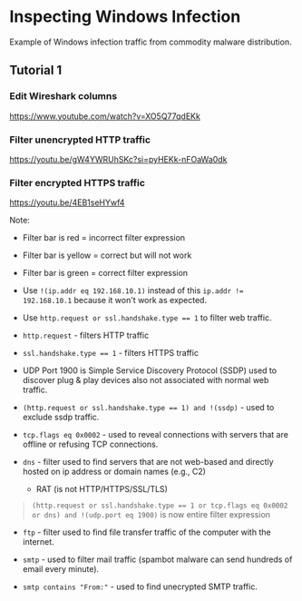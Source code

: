 # Inspecting Windows Infection
Example of Windows infection traffic from commodity malware distribution.

## Tutorial 1
### Edit Wireshark columns
https://www.youtube.com/watch?v=XO5Q77qdEKk

### Filter unencrypted HTTP traffic
https://youtu.be/gW4YWRUhSKc?si=pyHEKk-nFOaWa0dk

### Filter encrypted HTTPS traffic
https://youtu.be/4EB1seHYwf4

Note:
* Filter bar is red = incorrect filter expression

* Filter bar is yellow = correct but will not work

* Filter bar is green = correct filter expression

* Use `!(ip.addr eq 192.168.10.1)` instead of this `ip.addr != 192.168.10.1` because it won't work as expected.

* Use `http.request or ssl.handshake.type == 1` to filter web traffic.

* `http.request` - filters HTTP traffic

* `ssl.handshake.type == 1` - filters HTTPS traffic

* UDP Port 1900 is Simple Service Discovery Protocol (SSDP) used to discover plug & play devices also not associated with normal web traffic.

* `(http.request or ssl.handshake.type == 1) and !(ssdp)` - used to exclude ssdp traffic.

* `tcp.flags eq 0x0002` - used to reveal connections with servers that are offline or refusing TCP connections.

* `dns` - filter used to find servers that are not web-based and directly hosted on ip address or domain names (e.g., C2)
    * RAT (is not HTTP/HTTPS/SSL/TLS)

> `(http.request or ssl.handshake.type == 1 or tcp.flags eq 0x0002 or dns) and !(udp.port eq 1900)` is now entire filter expression

* `ftp` - filter used to find file transfer traffic of the computer with the internet.

* `smtp` - used to filter mail traffic (spambot malware can send hundreds of email every minute).

* `smtp contains "From:"` - used to find unecrypted SMTP traffic.
